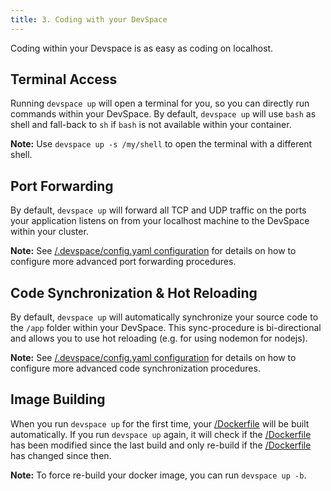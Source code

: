 ```yaml
---
title: 3. Coding with your DevSpace
---
```


Coding within your Devspace is as easy as coding on localhost.

## Terminal Access
Running `devspace up` will open a terminal for you, so you can directly run commands within your DevSpace. By default, `devspace up` will use `bash` as shell and fall-back to `sh` if `bash` is not available within your container. 

**Note:** Use `devspace up -s /my/shell` to open the terminal with a different shell.

## Port Forwarding
By default, `devspace up` will forward all TCP and UDP traffic on the ports your application listens on from your localhost machine to the DevSpace within your cluster.

**Note:** See [/.devspace/config.yaml configuration](/docs/configuration/config.yaml.html) for details on how to configure more advanced port forwarding procedures.

## Code Synchronization & Hot Reloading
By default, `devspace up` will automatically synchronize your source code to the `/app` folder within your DevSpace. This sync-procedure is bi-directional and allows you to use hot reloading (e.g. for using nodemon for nodejs).

**Note:** See [/.devspace/config.yaml configuration](/docs/configuration/config.yaml.html) for details on how to configure more advanced code synchronization procedures.

## Image Building
When you run `devspace up` for the first time, your [/Dockerfile](/docs/configuration/dockerfile.html) will be built automatically. If you run `devspace up` again, it will check if the [/Dockerfile](/docs/configuration/dockerfile.html) has been modified since the last build and only re-build if the [/Dockerfile](/docs/configuration/dockerfile.html) has changed since then. 

**Note:** To force re-build your docker image, you can run `devspace up -b`.
